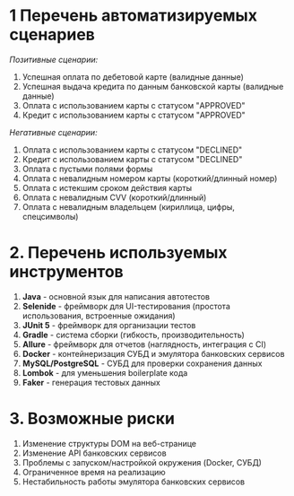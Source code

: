 # 1 Перечень автоматизируемых сценариев
*Позитивные сценарии:*
1. Успешная оплата по дебетовой карте (валидные данные)
2. Успешная выдача кредита по данным банковской карты (валидные данные)
3. Оплата с использованием карты с статусом "APPROVED"
4. Кредит с использованием карты с статусом "APPROVED"

*Негативные сценарии:*
1. Оплата с использованием карты с статусом "DECLINED"
2. Кредит с использованием карты с статусом "DECLINED"
3. Оплата с пустыми полями формы
4. Оплата с невалидным номером карты (короткий/длинный номер)
5. Оплата с истекшим сроком действия карты
6. Оплата с невалидным CVV (короткий/длинный)
7. Оплата с невалидным владельцем (кириллица, цифры, спецсимволы)

# 2. Перечень используемых инструментов

1. **Java** - основной язык для написания автотестов
2. **Selenide** - фреймворк для UI-тестирования (простота использования, встроенные ожидания)
3. **JUnit 5** - фреймворк для организации тестов
4. **Gradle** - система сборки (гибкость, производительность)
5. **Allure** - фреймворк для отчетов (наглядность, интеграция с CI)
6. **Docker** - контейнеризация СУБД и эмулятора банковских сервисов
7. **MySQL/PostgreSQL** - СУБД для проверки сохранения данных
8. **Lombok** - для уменьшения boilerplate кода
9. **Faker** - генерация тестовых данных

# 3. Возможные риски

1. Изменение структуры DOM на веб-странице
2. Изменение API банковских сервисов
3. Проблемы с запуском/настройкой окружения (Docker, СУБД)
4. Ограниченное время на реализацию
5. Нестабильность работы эмулятора банковских сервисов
